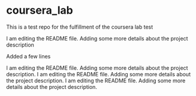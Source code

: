 # coursera_lab
This is a test repo for the fulfillment of the coursera lab test

I am editing the README file. Adding some more details about the project 
description

Added a few lines


I am editing the README file. Adding some more details about the project description.
I am editing the README file. Adding some more details about the project description.
I am editing the README file. Adding some more details about the project description.
